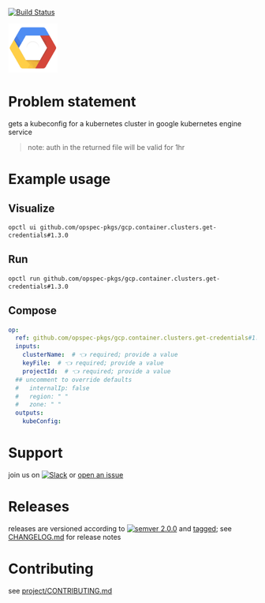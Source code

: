 [![Build Status](https://github.com/opspec-pkgs/gcp.container.clusters.get-credentials/workflows/build/badge.svg?branch=main)](https://github.com/opspec-pkgs/gcp.container.clusters.get-credentials/actions?query=workflow%3Abuild+branch%3Amain)

<img src="icon.svg" alt="icon" height="100px">

# Problem statement

gets a kubeconfig for a kubernetes cluster in google kubernetes engine service
> note: auth in the returned file will be valid for 1hr


# Example usage

## Visualize

```shell
opctl ui github.com/opspec-pkgs/gcp.container.clusters.get-credentials#1.3.0
```

## Run

```
opctl run github.com/opspec-pkgs/gcp.container.clusters.get-credentials#1.3.0
```

## Compose

```yaml
op:
  ref: github.com/opspec-pkgs/gcp.container.clusters.get-credentials#1.3.0
  inputs:
    clusterName:  # 👈 required; provide a value
    keyFile:  # 👈 required; provide a value
    projectId:  # 👈 required; provide a value
  ## uncomment to override defaults
  #   internalIp: false
  #   region: " "
  #   zone: " "
  outputs:
    kubeConfig:
```

# Support

join us on
[![Slack](https://img.shields.io/badge/slack-opctl-E01563.svg)](https://join.slack.com/t/opctl/shared_invite/zt-51zodvjn-Ul_UXfkhqYLWZPQTvNPp5w)
or
[open an issue](https://github.com/opspec-pkgs/gcp.container.clusters.get-credentials/issues)

# Releases

releases are versioned according to
[![semver 2.0.0](https://img.shields.io/badge/semver-2.0.0-brightgreen.svg)](http://semver.org/spec/v2.0.0.html)
and [tagged](https://git-scm.com/book/en/v2/Git-Basics-Tagging); see
[CHANGELOG.md](CHANGELOG.md) for release notes

# Contributing

see
[project/CONTRIBUTING.md](https://github.com/opspec-pkgs/project/blob/main/CONTRIBUTING.md)
